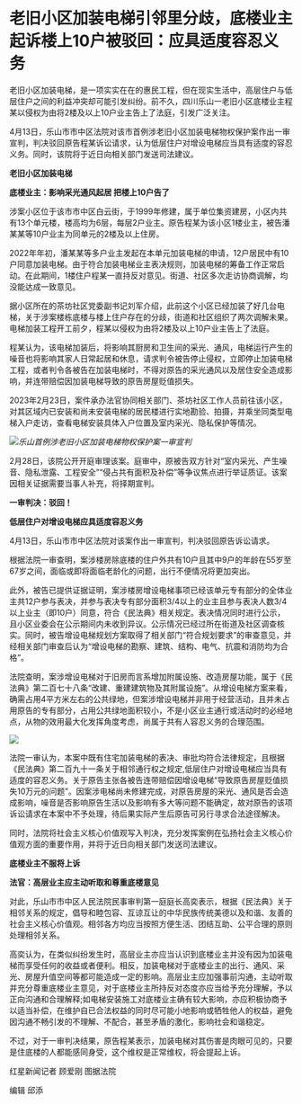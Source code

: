 # 老旧小区加装电梯引邻里分歧，底楼业主起诉楼上10户被驳回：应具适度容忍义务

老旧小区加装电梯，是一项实实在在的惠民工程，但在现实生活中，高层住户与低层住户之间的利益冲突却可能引发纠纷。前不久，四川乐山一老旧小区底楼业主程某以侵权为由将2楼及以上10户业主告上了法庭，引发广泛关注。

4月13日，乐山市市中区法院对该市首例涉老旧小区加装电梯物权保护案作出一审宣判，判决驳回原告程某诉讼请求，认为低层住户对增设电梯应当具有适度的容忍义务。同时，该院将于近日向相关部门发送司法建议。

**老旧小区加装电梯**

**底楼业主：影响采光通风起居 把楼上10户告了**

涉案小区位于该市市中区白云街，于1999年修建，属于单位集资建房，小区内共有13个单元楼，楼高均为6层，每层2户业主。原告程某为该小区1楼业主，被告潘某某等10户业主为同单元的2楼及以上住房。

2022年年初，潘某某等多户业主发起在本单元加装电梯的申请，12户居民中有10户同意加装电梯。由于符合加装电梯业主表决规则，加装电梯的筹备工作正常启动。在此期间，1楼住户程某一直持反对意见。街道、社区多次走访协商调解，均没能达成一致意见。

据小区所在的茶坊社区党委副书记刘军介绍，此前这个小区已经加装了好几台电梯，关于涉案楼栋底楼与楼上住户存在的分歧，街道和社区组织了两次调解未果。电梯加装工程开工前夕，程某以侵权为由将2楼及以上10户业主告上了法庭。

程某认为，该电梯加装后，将影响其厨房和卫生间的采光、通风，电梯运行产生的噪音也将影响其家人日常起居和休息，请求判令被告停止侵权，立即停止加装电梯工程，或者判令各被告在加装电梯时，不得对原告的采光通风以及居住安全造成影响，并连带赔偿因加装电梯导致的原告房屋贬值损失。

2023年2月23日，案件承办法官协同相关部门、茶坊社区工作人员前往该小区，对其区域内已安装和尚未安装电梯的居民楼进行实地勘验、拍摄，并乘坐同类型电梯入户走访，查看电梯安装具体入户位置及室内采光、隐私保护等情况。

![](https://inews.gtimg.com/om_bt/OFwDY2RvSulvcBg0qE1S94yzxTL-8XyEptmwGHldjBr7kAA/1000)_乐山首例涉老旧小区加装电梯物权保护案一审宣判_

2月28日，该院公开开庭审理该案。庭审中，原被告双方针对“室内采光、产生噪音、隐私泄露、工程安全”“侵占共有面积及补偿”等争议焦点进行举证质证。该案因相关证据需要当事人补充，将择期宣判。

**一审判决：驳回！**

**低层住户对增设电梯应具适度容忍义务**

4月13日，乐山市市中区法院对该案作出一审宣判，判决驳回原告诉讼请求。

根据法院一审查明，案涉楼房除底楼的住户外共有10户且其中9户的年龄在55岁至67岁之间，面临或即将面临老龄化的问题，出行不便情况将更加突出。

此外，被告已提供证据证明，案涉楼房增设电梯事项已经该单元专有部分的全体业主共12户参与表决，并参与表决专有部分面积3/4以上的业主且参与表决人数3/4以上业主（即10户）同意，符合《民法典》相关规定。表决情况同时进行公示，且小区业委会在公示期间内未收到异议。公示情况已经过所在街道及社区调查核实。同时，被告增设电梯规划方案取得了相关部门“符合规划要求”的审查意见，并经相关部门审查后认为“增设电梯的勘察、建筑、结构、电气、抗震和消防均为合格”。

法院查明，案涉增设电梯对于旧房而言系增加附属设施、改造房屋功能，属于《民法典》第二百七十八条“改建、重建建筑物及其附属设施”。从增设电梯方案来看，确需占用4平方米左右的公共绿地，但案涉增设电梯并非用于经营活动，且并未占用原告的专有部分，占用公共绿地面积较小，不是小区业主通行或活动时的必经地点，从物的效用最大化发挥角度考虑，尚属于共有人容忍义务的合理范围。

![](https://inews.gtimg.com/om_bt/OVncUcS0l6N_zbAT6pKfMBo5FT6PMJBnflgrazKtrHDhEAA/1000)

法院一审认为，本案中既有住宅加装电梯的表决、审批均符合法律规定，且根据《民法典》第二百九十一条关于相邻通行权之规定,低层住户对增设电梯应当具有适度的容忍义务。关于原告主张各被告连带赔偿因增设电梯“导致原告房屋贬值损失10万元的问题”。因案涉电梯尚未修建完成，对原告房屋的采光、通风是否会造成影响，噪音是否影响原告生活以及影响有多大等问题不能确定，故对原告的该项诉讼请求在本案中不予处理，待后果实际产生后原告可另行寻求合法途径解决。

同时，法院将社会主义核心价值观写入判决，充分发挥案例在弘扬社会主义核心价值观方面的重要作用，并将于近日向相关部门发送司法建议。

**底楼业主不服将上诉**

**法官：高层业主应主动听取和尊重底楼意见**

对此，乐山市市中区人民法院民事审判第一庭庭长高奕表示，根据《民法典》关于相邻关系的规定，倡导和睦包容、互谅互让的中华民族传统美德以及和谐、友善的社会主义核心价值观。相邻各方均应当按照方便生活、团结互助、公平合理的原则处理相邻关系。

高奕认为，在类似纠纷发生时，高层业主亦应当认识到底楼业主并没有因为加装电梯而享受任何的收益或者便利。相反，加装电梯对于底楼业主的出行、通风、采光、房屋升值空间等都可能造成一定的影响。高层业主应加强事前沟通，主动听取并充分尊重底楼业主意见，对于底楼业主所持反对态度亦应当给予充分理解，予以正向沟通和合理解释;如电梯安装施工对底楼业主确有较大影响，亦应积极协商予以适当补偿，在维护自已合法权益的同时尽可能小地影响或牺牲他人的权益，避免因沟通不畅引发的不理解、不配合，甚至矛盾的激化，影响社会和谐稳定。

不过，对于一审判决结果，原告程某表示，加装电梯对其伤害是肉眼可见的，只要是住底楼的人都能感同身受，这个维权是正常维权，将会提起上诉。

红星新闻记者 顾爱刚 图据法院

编辑 邱添

